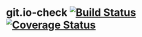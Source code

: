 # git.io-check [![Build Status](https://travis-ci.org/178inaba/git.io-check.svg?branch=master)](https://travis-ci.org/178inaba/git.io-check) [![Coverage Status](https://coveralls.io/repos/github/178inaba/git.io-check/badge.svg?branch=master)](https://coveralls.io/github/178inaba/git.io-check?branch=master)
